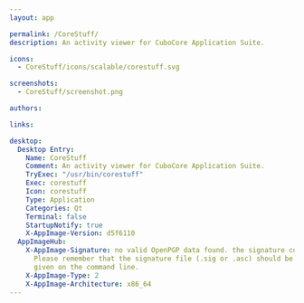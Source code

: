 ```yaml
---
layout: app

permalink: /CoreStuff/
description: An activity viewer for CuboCore Application Suite.

icons:
  - CoreStuff/icons/scalable/corestuff.svg

screenshots:
  - CoreStuff/screenshot.png

authors:

links:

desktop:
  Desktop Entry:
    Name: CoreStuff
    Comment: An activity viewer for CuboCore Application Suite.
    TryExec: "/usr/bin/corestuff"
    Exec: corestuff
    Icon: corestuff
    Type: Application
    Categories: Qt
    Terminal: false
    StartupNotify: true
    X-AppImage-Version: d5f6110
  AppImageHub:
    X-AppImage-Signature: no valid OpenPGP data found. the signature could not be verified.
      Please remember that the signature file (.sig or .asc) should be the first file
      given on the command line.
    X-AppImage-Type: 2
    X-AppImage-Architecture: x86_64
---
```


